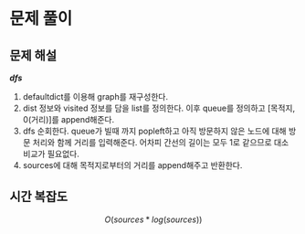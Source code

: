   # 문제 풀이

## 문제 해설

***dfs***


1. defaultdict를 이용해 graph를 재구성한다.
2. dist 정보와 visited 정보를 담을 list를 정의한다. 이후 queue를 정의하고 [목적지, 0(거리)]를 append해준다.
3. dfs 순회한다. queue가 빌때 까지 popleft하고 아직 방문하지 않은 노드에 대해 방문 처리와 함께 거리를 입력해준다. 어차피 간선의 길이는 모두 1로 같으므로 대소 비교가 필요없다.
4. sources에 대해 목적지로부터의 거리를 append해주고 반환한다.

## 시간 복잡도

$$O(sources*log(sources))$$

